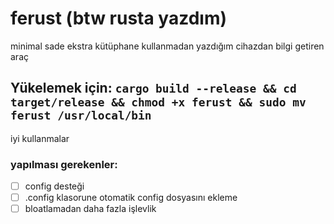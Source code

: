 # ferust (btw rusta yazdım)
minimal sade ekstra kütüphane kullanmadan yazdığım cihazdan bilgi getiren araç

## Yükelemek için: `cargo build --release && cd target/release && chmod +x ferust && sudo mv ferust /usr/local/bin`

iyi kullanmalar

### yapılması gerekenler:
- [ ] config desteği
- [ ] .config klasorune otomatik config dosyasını ekleme
- [ ] bloatlamadan daha fazla işlevlik
